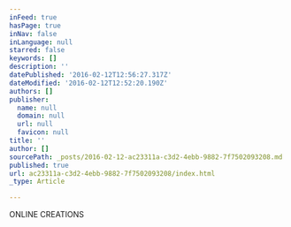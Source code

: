 ```yaml
---
inFeed: true
hasPage: true
inNav: false
inLanguage: null
starred: false
keywords: []
description: ''
datePublished: '2016-02-12T12:56:27.317Z'
dateModified: '2016-02-12T12:52:20.190Z'
authors: []
publisher:
  name: null
  domain: null
  url: null
  favicon: null
title: ''
author: []
sourcePath: _posts/2016-02-12-ac23311a-c3d2-4ebb-9882-7f7502093208.md
published: true
url: ac23311a-c3d2-4ebb-9882-7f7502093208/index.html
_type: Article

---
```

ONLINE CREATIONS